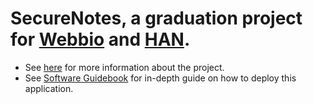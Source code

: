 # SecureNotes, a graduation project for [Webbio](https://www.webbio.nl) and [HAN](https://www.han.nl/).



* See [here](https://alexcheng.nl/projects/securenotes) for more information about the project.
* See [Software Guidebook](https://github.com/DitisAlex/SecureNotes/blob/main/documentation/Software%20Guidebook.pdf) for in-depth guide on how to deploy this application.
